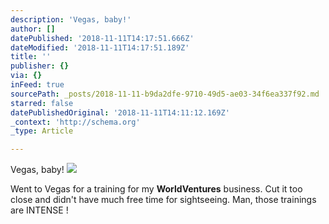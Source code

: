 ```yaml
---
description: 'Vegas, baby!'
author: []
datePublished: '2018-11-11T14:17:51.666Z'
dateModified: '2018-11-11T14:17:51.189Z'
title: ''
publisher: {}
via: {}
inFeed: true
sourcePath: _posts/2018-11-11-b9da2dfe-9710-49d5-ae03-34f6ea337f92.md
starred: false
datePublishedOriginal: '2018-11-11T14:11:12.169Z'
_context: 'http://schema.org'
_type: Article

---
```

Vegas, baby!
![](https://the-grid-user-content.s3-us-west-2.amazonaws.com/9c2f6458-5761-495c-92d8-01ad0ca6de4f.jpg)

Went to Vegas for a training for my **WorldVentures** business. Cut it too close and didn't have much free time for sightseeing. Man, those trainings are INTENSE !